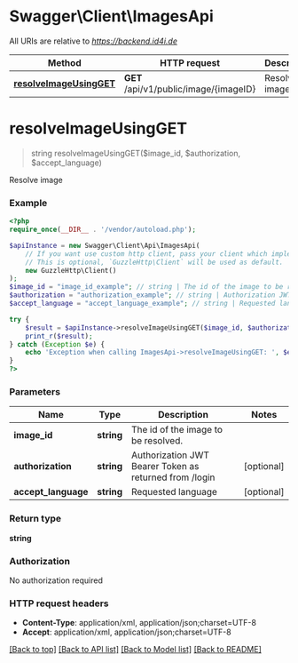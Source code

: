 # Swagger\Client\ImagesApi

All URIs are relative to *https://backend.id4i.de*

Method | HTTP request | Description
------------- | ------------- | -------------
[**resolveImageUsingGET**](ImagesApi.md#resolveImageUsingGET) | **GET** /api/v1/public/image/{imageID} | Resolve image


# **resolveImageUsingGET**
> string resolveImageUsingGET($image_id, $authorization, $accept_language)

Resolve image

### Example
```php
<?php
require_once(__DIR__ . '/vendor/autoload.php');

$apiInstance = new Swagger\Client\Api\ImagesApi(
    // If you want use custom http client, pass your client which implements `GuzzleHttp\ClientInterface`.
    // This is optional, `GuzzleHttp\Client` will be used as default.
    new GuzzleHttp\Client()
);
$image_id = "image_id_example"; // string | The id of the image to be resolved.
$authorization = "authorization_example"; // string | Authorization JWT Bearer Token as returned from /login
$accept_language = "accept_language_example"; // string | Requested language

try {
    $result = $apiInstance->resolveImageUsingGET($image_id, $authorization, $accept_language);
    print_r($result);
} catch (Exception $e) {
    echo 'Exception when calling ImagesApi->resolveImageUsingGET: ', $e->getMessage(), PHP_EOL;
}
?>
```

### Parameters

Name | Type | Description  | Notes
------------- | ------------- | ------------- | -------------
 **image_id** | **string**| The id of the image to be resolved. |
 **authorization** | **string**| Authorization JWT Bearer Token as returned from /login | [optional]
 **accept_language** | **string**| Requested language | [optional]

### Return type

**string**

### Authorization

No authorization required

### HTTP request headers

 - **Content-Type**: application/xml, application/json;charset=UTF-8
 - **Accept**: application/xml, application/json;charset=UTF-8

[[Back to top]](#) [[Back to API list]](../../README.md#documentation-for-api-endpoints) [[Back to Model list]](../../README.md#documentation-for-models) [[Back to README]](../../README.md)


